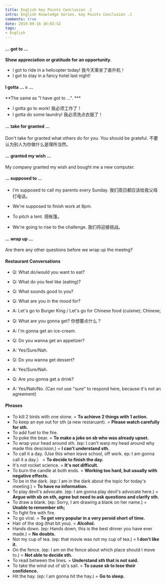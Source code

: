 ```yaml
---
title: English key Points Conclusion .1
intro: English Knowledge Series, key Points Conclusion .1
comments: true
date: 2019-09-16 10:02:52
tags:
- English
---
```


#### ... got to ...

**Show appreciation or gratitude for an opportunity.**

* I got to ride in a helicopter today! 我今天乘坐了直升机！
* I got to stay in a fancy hotel last night!

#### I gotta ... =  ...

**The same as "I have got to ...". ***

* I gotta go to work! 我必须工作了！
* I gotta do some laundry! 我必须洗点衣服了！


#### ... take for granted ...

Don't take for granted what others do for you. You should be grateful. 不要认为别人为你做什么是理所当然。

#### ... granted my wish ...

My company granted my wish and bought me a new computer.

#### ... supposed to ...

* I'm supposed to call my parents every Sunday. 我们周日都应该给我父母打电话。
* We're supposed to finish work at 8pm.


* To pitch a tent. 搭帐篷。
* We're going to rise to the challenge. 我们将迎接挑战。

#### ... wrap up ...

Are there any other questions before we wrap up the meetng?


#### Restaurant Conversations

* Q: What do/would you want to eat? 
* Q: What do you feel like (eating)?
* Q: What sounds good to you?
* Q: What are you in the mood for?
* A: Let's go to Burger King / Let's go for Chinese food (cuisine); Chinese;


* Q: What are you gonna get? 你想要点什么？
* A: I'm gonna get an ice-cream.


* Q: Do you wanna get an appetizer? 
* A: Yes/Sure/Nah.


* Q: Do you wanna get dessert?
* A: Yes/Sure/Nah.


* Q: Are you gonna get a drink? 
* A: Yes/Nah/No. (Can not use "sure" to respond here, because it's not an agreement)


#### Phrases

* To kill 2 birds with one stone. =  **To achieve 2 things with 1 action.**
* To keep an eye out for sth (a new restaruant). = **Please watch carefully for sth.**
* To add fuel to the fire.  
* To poke the bear. = **To make a joke on sb who was already upset.**
* To wrap your head around sth. (ep: I can't warp my head around why made this descision.) = **I can't understand sth.**
* To call it a day. (Use this when leave school, off work. ep: I am gonna call it a day.） = **To decide to finish the day.**
* It's not rocket science. = **It's not difficult.**
* To burn the candle at both ends. = **Working too hard, but usually with negative effects.**
* To be in the dark. (ep: I am in the dark about the topic for today's meeting.) = **To have no information.** 
* To play devil's advocate. (ep: I am gonna play devil's advocate here.) = **Argue with sb on sth, agree but need to ask questions and clarify sth.** 
* To draw a blank. (ep: Sorry, I am drawing a blank on her name.) = **Unable to remember sth;**
* To fight fire with fire.
* To go viral. = **To get very popular in a very peroid short of time.**
* Hair of the dog (that bit you). = **Alcohol.**
* Hands down. (ep: Hands down, this is the best dinner you have ever made.) = **No doubts.** 
* Not my cup of tea. (ep: that movie was not my cup of tea.) = **I don't like it.**
* On the fence. (ep: I am on the fence about which place should I move to.) = **Not able to decide sth.**
* To read between the lines. = **Understand sth that is not said.**
* To take the wind out of sb's sail. = **To cause sb to lose their confidence.**
* Hit the hay. (ep: I am gonna hit the hay.) = **Go to sleep.**
